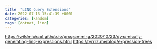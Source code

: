 ```yaml
---
title: "LINQ Query Extensions"
date: 2022-07-13 15:41:39 +0000
categories: [Random]
tags: [dotnet, linq]
---
```


https://wildmichael.github.io/programming/2020/10/23/dynamically-generating-linq-expressions.html
https://tyrrrz.me/blog/expression-trees
